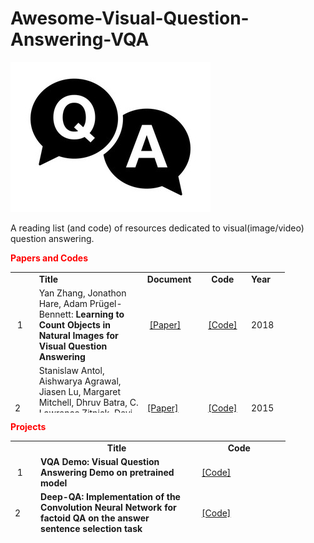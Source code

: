 # Awesome-Visual-Question-Answering-VQA

<img src="VQA.jpg"></img>

A reading list (and code) of resources dedicated to visual(image/video) question answering.

<p><strong><span style="color: red;">Papers and Codes</span></strong></p>
<table style="height: 225px; width: 439px;">
<tbody>
<tr>
<td style="width: 28px;">&nbsp;</td>
<td style="width: 172px;"><strong>Title</strong></td>
<td style="width: 80px;"><strong>Document</strong></td>
<td style="width: 70px; text-align: center;"><strong>Code</strong></td>
<td style="width: 55px;"><strong>Year</strong></td>
</tr>
<tr>
<td style="width: 28px;">&nbsp;1</td>
<td style="width: 172px;">Yan Zhang, Jonathon Hare, Adam Pr&uuml;gel-Bennett:&nbsp;<strong>Learning to Count Objects in Natural Images for Visual Question Answering</strong></td>
<td style="width: 80px;">&nbsp;<a href="https://arxiv.org/abs/1802.05766" rel="nofollow">[Paper]</a>&nbsp;</td>
<td style="width: 70px; text-align: center;"><a href="https://github.com/Cyanogenoid/vqa-counting">[Code]</a></td>
<td style="width: 55px;">2018</td>
</tr>
<tr>
<td style="width: 28px;">2&nbsp;</td>
<td style="width: 172px;">Stanislaw Antol, Aishwarya Agrawal, Jiasen Lu, Margaret Mitchell, Dhruv Batra, C. Lawrence Zitnick, Devi Parikh,&nbsp;<strong>VQA: Visual Question Answering</strong>, ICCV, 2015.</td>
<td style="width: 80px;"><a href="http://arxiv.org/pdf/1505.00468" rel="nofollow">[Paper]</a></td>
<td style="width: 70px; text-align: center;"><a href="https://github.com/JamesChuanggg/VQA-tensorflow">[Code]</a></td>
<td style="width: 55px;">2015</td>
</tr>
<tr>
<td style="width: 28px;">3&nbsp;</td>
<td style="width: 172px;">Zichao Yang, Xiaodong He, Jianfeng Gao, Li Deng, Alex Smola,&nbsp;<strong>Stacked Attention Networks for Image Question Answering</strong>, CVPR 2016.&nbsp;</td>
<td style="width: 80px;"><a href="http://arxiv.org/abs/1511.02274" rel="nofollow">[Paper]</a></td>
<td style="width: 70px; text-align: center;"><a href="https://github.com/JamesChuanggg/san-torch">[Code]</a></td>
<td style="width: 55px;">2016</td>
</tr>
<tr>
<td style="width: 28px;">4&nbsp;</td>
<td style="width: 172px;">
<p>Jiasen Lu, Jianwei Yang, Dhruv Batra, Devi Parikh,&nbsp;<strong>Hierarchical Question-Image Co-Attention for Visual Question Answering</strong>, arXiv:1606.00061, 2016.&nbsp;&nbsp;</p>
</td>
<td style="width: 80px;"><a href="https://arxiv.org/pdf/1606.00061v2.pdf" rel="nofollow">[Paper]</a></td>
<td style="width: 70px; text-align: center;"><a href="https://github.com/jiasenlu/HieCoAttenVQA">[Code]</a></td>
<td style="width: 55px;">2016</td>
</tr>
<tr>
<td style="width: 28px;">5&nbsp;</td>
<td style="width: 172px;">
<p>Akira Fukui, Dong Huk Park, Daylen Yang, Anna Rohrbach, Trevor Darrell, Marcus Rohrbach,&nbsp;<strong>Multimodal Compact Bilinear Pooling for Visual Question Answering and Visual Grounding</strong>, arXiv:1606.01847, 2016.&nbsp;</p>
</td>
<td style="width: 80px;"><a href="https://arxiv.org/abs/1606.01847" rel="nofollow">[Paper]</a>&nbsp;</td>
<td style="width: 70px; text-align: center;"><a href="https://github.com/akirafukui/vqa-mcb">[Code]</a></td>
<td style="width: 55px;">2016</td>
</tr>
<tr>
<td style="width: 28px;">6&nbsp;</td>
<td style="width: 172px;">
<p>Vahid Kazemi, Ali Elqursh,&nbsp;<strong>Show, Ask, Attend, and Answer: A Strong Baseline For Visual Question Answering</strong>, arXiv:1704.03162, 2016.&nbsp;</p>
</td>
<td style="width: 80px;"><a href="https://arxiv.org/abs/1704.03162" rel="nofollow">[Paper]</a>&nbsp;</td>
<td style="width: 70px; text-align: center;"><a href="https://github.com/Cyanogenoid/pytorch-vqa">[Code]</a></td>
<td style="width: 55px;">2016</td>
</tr>
<tr>
<td style="width: 28px;">7&nbsp;</td>
<td style="width: 172px;">
<p>Hedi Ben-younes, Remi Cadene, Matthieu Cord, Nicolas Thome:&nbsp;<strong>MUTAN: Multimodal Tucker Fusion for Visual Question Answering</strong></p>
</td>
<td style="width: 80px;">&nbsp;<a href="https://arxiv.org/pdf/1705.06676.pdf" rel="nofollow">[Paper]</a>&nbsp;</td>
<td style="width: 70px; text-align: center;"><a href="https://github.com/Cadene/vqa.pytorch">[Code]</a></td>
<td style="width: 55px;">2017</td>
</tr>
<tr>
<td style="width: 28px;">8&nbsp;</td>
<td style="width: 172px;">
<p><strong>Towards AI-Complete Question Answering: A Set of Prerequisite Toy Tasks</strong></p>
</td>
<td style="width: 80px;">&nbsp;<a href="https://arxiv.org/pdf/1502.05698v1.pdf" rel="nofollow">[Paper]</a></td>
<td style="width: 70px; text-align: center;">&nbsp;<a href="https://github.com/facebook/bAbI-tasks">[Code]</a></td>
<td style="width: 55px;">2015</td>
</tr>
<tr>
<td style="width: 28px;">9&nbsp;</td>
<td style="width: 172px;"><strong>Neural Module Networks</strong></td>
<td style="width: 80px;">&nbsp;<a href="https://arxiv.org/pdf/1502.05698v1.pdf" rel="nofollow">[Paper]</a></td>
<td style="width: 70px; text-align: center;">&nbsp;<a href="https://arxiv.org/pdf/1502.05698v1.pdf" rel="nofollow">[Code]</a></td>
<td style="width: 55px;">2017</td>
</tr>
<tr>
<td style="width: 28px;">10&nbsp;</td>
<td style="width: 172px;">&nbsp;
<p><strong>Image Question Answering using Convolutional Neural Network with Dynamic Parameter Prediction</strong></p>
</td>
<td style="width: 80px;">&nbsp;<a href="https://arxiv.org/pdf/1511.05756" rel="nofollow">[Paper]</a></td>
<td style="width: 70px; text-align: center;">&nbsp;<a href="https://github.com/HyeonwooNoh/DPPnet" rel="nofollow">[Code]</a></td>
<td style="width: 55px;">2015</td>
</tr>
<tr>
<td style="width: 28px;">11&nbsp;</td>
<td style="width: 172px;">
<p><strong>Stacked Attention Networks for Image Question Answering</strong></p>
</td>
<td style="width: 80px;">&nbsp;<a href="http://arxiv.org/abs/1511.02274" rel="nofollow">[Paper]</a></td>
<td style="width: 70px; text-align: center;">&nbsp;<a href=" https://github.com/abhshkdz/neural-vqa-attention" rel="nofollow">[Code]</a></td>
<td style="width: 55px;">2016</td>
</tr>
<tr>
<td style="width: 28px;">12&nbsp;</td>
<td style="width: 172px;">&nbsp;
<p><strong>Simple Baseline for Visual Question Answering</strong></p>
</td>
<td style="width: 80px;">&nbsp;<a href="http://arxiv.org/abs/1512.02167" rel="nofollow">[Paper]</a></td>
<td style="width: 70px; text-align: center;">&nbsp;<a href="https://github.com/metalbubble/VQAbaseline" rel="nofollow">[Code]</a></td>
<td style="width: 55px;">2015</td>
</tr>
<tr>
<td style="width: 28px;">13&nbsp;</td>
<td style="width: 172px;">&nbsp;
<p><strong>Question Answering via Integer Programming over Semi-Structured Knowledge</strong></p>
</td>
<td style="width: 80px;">&nbsp;&nbsp;<a href="http://arxiv.org/abs/1604.06076" rel="nofollow">[Paper]</a></td>
<td style="width: 70px; text-align: center;">&nbsp;&nbsp;<a href="https://github.com/allenai/tableilp" rel="nofollow">[Code]</a></td>
<td style="width: 55px;">2016</td>
</tr>
<tr>
<td style="width: 28px;">14&nbsp;</td>
<td style="width: 172px;">&nbsp;
<p><strong>Hierarchical Question-Image Co-Attention for Visual Question Answering</strong></p>
</td>
<td style="width: 80px;">&nbsp;&nbsp;<a href="http://arxiv.org/abs/1606.00061" rel="nofollow">[Paper]</a></td>
<td style="width: 70px; text-align: center;">&nbsp;&nbsp;<a href="https://github.com/jiasenlu/HieCoAttenVQA" rel="nofollow">[Code]</a></td>
<td style="width: 55px;">2016</td>
</tr>
<tr>
<td style="width: 28px;">15&nbsp;</td>
<td style="width: 172px;">
<p><strong>Multimodal Compact Bilinear Pooling for Visual Question Answering and Visual Grounding</strong></p>
</td>
<td style="width: 80px;">&nbsp;&nbsp;<a href="https://arxiv.org/abs/1606.01847" rel="nofollow">[Paper]</a></td>
<td style="width: 70px; text-align: center;">&nbsp;&nbsp;<a href="https://github.com/akirafukui/vqa-mcb" rel="nofollow">[Code]</a></td>
<td style="width: 55px;">2016</td>
</tr>
<tr>
<td style="width: 28px;">16&nbsp;</td>
<td style="width: 172px;"><strong>Hadamard Product for Low-rank Bilinear Pooling</strong></td>
<td style="width: 80px;">&nbsp;&nbsp;<a href="https://arxiv.org/abs/1610.04325" rel="nofollow">[Paper]</a>&nbsp;</td>
<td style="width: 70px; text-align: center;">&nbsp;&nbsp;<a href="https://github.com/jnhwkim/MulLowBiVQA" rel="nofollow">[Code]</a>&nbsp;</td>
<td style="width: 55px;">
<p>2017</p>
</td>
</tr>
<tr>
<td style="width: 28px;">17&nbsp;</td>
<td style="width: 172px;"><strong>TGIF-QA: Toward Spatio-Temporal Reasoning in Visual Question Answering</strong></td>
<td style="width: 80px;">&nbsp;&nbsp;<a href="https://arxiv.org/abs/1704.04497" rel="nofollow">[Paper]</a>&nbsp;</td>
<td style="width: 70px; text-align: center;">&nbsp;&nbsp;<a href="https://github.com/YunseokJANG/tgif-qa" rel="nofollow">[Code]</a>&nbsp;</td>
<td style="width: 55px;">2017</td>
</tr>
<tr>
<td style="width: 28px;">18&nbsp;</td>
<td style="width: 172px;"><strong>Question Answering on Knowledge Bases and Text using Universal Schema and Memory Networks</strong></td>
<td style="width: 80px;">&nbsp;&nbsp;<a href=" https://arxiv.org/abs/1704.08384" rel="nofollow">[Paper]</a>&nbsp;</td>
<td style="width: 70px; text-align: center;">&nbsp;&nbsp;<a href="https://github.com/rajarshd/TextKBQA" rel="nofollow">[Code]</a>&nbsp;</td>
<td style="width: 55px;">2017</td>
</tr>
<tr>
<td style="width: 28px;">19&nbsp;</td>
<td style="width: 172px;">&nbsp;
<p><strong>Learning Convolutional Text Representations for Visual Question Answering</strong></p>
</td>
<td style="width: 80px;">&nbsp;&nbsp;<a href="https://arxiv.org/abs/1705.06824" rel="nofollow">[Paper]</a>&nbsp;</td>
<td style="width: 70px; text-align: center;">&nbsp;<a href="https://github.com/divelab/vqa-text" rel="nofollow">[Code]</a></td>
<td style="width: 55px;">2018</td>
</tr>
<tr>
<td style="width: 28px;">20&nbsp;</td>
<td style="width: 172px;">&nbsp;
<p><strong>Bottom-Up and Top-Down Attention for Image Captioning and Visual Question Answering</strong></p>
</td>
<td style="width: 80px;">&nbsp;<a href=" https://arxiv.org/abs/1707.07998" rel="nofollow">[Paper]</a>&nbsp;</td>
<td style="width: 70px; text-align: center;">&nbsp;<a href=" https://github.com//peteanderson80/bottom-up-attention" rel="nofollow">[Code]</a>&nbsp;</td>
<td style="width: 55px;">2018</td>
</tr>
<tr>
<td style="width: 28px;">21&nbsp;</td>
<td style="width: 172px;">
<p><strong>Structured Attentions for Visual Question Answering</strong></p>
</td>
<td style="width: 80px;">&nbsp;<a href="https://arxiv.org/abs/1708.02071" rel="nofollow">[Paper]</a></td>
<td style="width: 70px; text-align: center;">&nbsp;<a href=" https://github.com/zhuchen03/vqa-sva" rel="nofollow">[Code]</a></td>
<td style="width: 55px;">&nbsp;2017</td>
</tr>
<tr>
<td style="width: 28px;">22&nbsp;</td>
<td style="width: 172px;">&nbsp;
<p><strong>Question Dependent Recurrent Entity Network for Question Answering</strong></p>
</td>
<td style="width: 80px;">&nbsp;<a href="https://arxiv.org/abs/1707.07922" rel="nofollow">[Paper]</a></td>
<td style="width: 70px; text-align: center;">&nbsp;<a href="https://github.com/andreamad8/QDREN" rel="nofollow">[Code]</a></td>
<td style="width: 55px;">2017</td>
</tr>
<tr>
<td style="width: 28px;">23&nbsp;</td>
<td style="width: 172px;">&nbsp;
<p><strong>DCN+: Mixed Objective and Deep Residual Coattention for Question Answering</strong></p>
</td>
<td style="width: 80px;">&nbsp;<a href="https://arxiv.org/abs/1707.07922" rel="nofollow">[Paper]</a></td>
<td style="width: 70px; text-align: center;">&nbsp;<a href="https://arxiv.org/abs/1707.07922" rel="nofollow">[Code]</a></td>
<td style="width: 55px;">2017</td>
</tr>
<tr>
<td style="width: 28px;">24&nbsp;</td>
<td style="width: 172px;">&nbsp;
<p><strong>Embodied Question Answering</strong></p>
</td>
<td style="width: 80px;">&nbsp;&nbsp;<a href="https://arxiv.org/abs/1711.11543" rel="nofollow">[Paper]</a></td>
<td style="width: 70px; text-align: center;">&nbsp;&nbsp;<a href="https://github.com/facebookresearch/EmbodiedQA" rel="nofollow">[Code]</a></td>
<td style="width: 55px;">2017</td>
</tr>
<tr>
<td style="width: 28px;">25&nbsp;</td>
<td style="width: 172px;">&nbsp;
<p><strong>Structured Triplet Learning with POS-tag Guided Attention for Visual Question Answering</strong></p>
</td>
<td style="width: 80px;">&nbsp;<a href="https://arxiv.org/abs/1801.07853" rel="nofollow">[Paper]</a></td>
<td style="width: 70px; text-align: center;">&nbsp;<a href="https://github.com/wangzheallen/STL-VQA" rel="nofollow">[Paper]</a></td>
<td style="width: 55px;">2018</td>
</tr>
<tr>
<td style="width: 28px;">26&nbsp;</td>
<td style="width: 172px;"><strong>Bilinear Attention Networks</strong></td>
<td style="width: 80px;">&nbsp;<a href="https://arxiv.org/abs/1805.07932" rel="nofollow">[Paper]</a>&nbsp;</td>
<td style="width: 70px; text-align: center;">&nbsp;<a href="https://github.com/jnhwkim/ban-vqa" rel="nofollow">[Code]</a>&nbsp;</td>
<td style="width: 55px;">2018</td>
</tr>
<tr>
<td style="width: 28px;">27&nbsp;</td>
<td style="width: 172px;">&nbsp;</td>
<td style="width: 80px;">&nbsp;</td>
<td style="width: 70px;">&nbsp;</td>
<td style="width: 55px;">&nbsp;</td>
</tr>
<tr>
<td style="width: 28px;">&nbsp;</td>
<td style="width: 172px;">&nbsp;</td>
<td style="width: 80px;">&nbsp;</td>
<td style="width: 70px;">&nbsp;</td>
<td style="width: 55px;">&nbsp;</td>
</tr>
<tr>
<td style="width: 28px;">&nbsp;</td>
<td style="width: 172px;">&nbsp;</td>
<td style="width: 80px;">&nbsp;</td>
<td style="width: 70px;">&nbsp;</td>
<td style="width: 55px;">&nbsp;</td>
</tr>
</tbody>
</table>
<p><strong><span style="color: red;">Projects</span></strong></p>
<table style="height: 147px; width: 440px;">
<tbody>
<tr>
<td style="width: 29px;">&nbsp;</td>
<td style="width: 258px; text-align: center;"><strong>&nbsp;Title</strong></td>
<td style="width: 141px; text-align: center;"><strong>Code&nbsp;</strong></td>
</tr>
<tr>
<td style="width: 29px;">&nbsp;1</td>
<td style="width: 258px;"><strong>VQA Demo: Visual Question Answering Demo on pretrained model</strong></td>
<td style="width: 141px;">&nbsp;<a href="https://github.com/iamaaditya/VQA_Demo" rel="nofollow">[Code]</a>&nbsp;</td>
</tr>
<tr>
<td style="width: 29px;">2&nbsp;</td>
<td style="width: 258px;"><strong>Deep-QA: Implementation of the Convolution Neural Network for factoid QA on the answer sentence selection task</strong></td>
<td style="width: 141px;">&nbsp;<a href="https://github.com/aseveryn/deep-qa" rel="nofollow">[Code]</a>&nbsp;</td>
</tr>
<tr>
<td style="width: 29px;">3&nbsp;</td>
<td style="width: 258px;"><strong>InsuranceQA-CNN-LSTM: Tensorflow and Theano CNN code for insurance QA(question Answer matching)</strong></td>
<td style="width: 141px;">&nbsp;<a href="https://github.com/white127/insuranceQA-cnn-lstm" rel="nofollow">[Code]</a>&nbsp;</td>
</tr>
<tr>
<td style="width: 29px;">4&nbsp;</td>
<td style="width: 258px;">&nbsp;
<p><strong>Tensorflow Implementation of Deeper LSTM+ normalized CNN for Visual Question Answering</strong></p>
</td>
<td style="width: 141px;">&nbsp;<a href="https://github.com/JamesChuanggg/VQA-tensorflow" rel="nofollow">[Code]</a>&nbsp;</td>
</tr>
<tr>
<td style="width: 29px;">5&nbsp;</td>
<td style="width: 258px;">&nbsp;
<p><strong>Visual Question Answering with Keras</strong></p>
</td>
<td style="width: 141px;">&nbsp;<a href="https://github.com/anantzoid/VQA-Keras-Visual-Question-Answering" rel="nofollow">[Code]</a>&nbsp;</td>
</tr>
<tr>
<td style="width: 29px;">6&nbsp;</td>
<td style="width: 258px;">
<p><strong>Visual Question Answering in Pytorch</strong></p>
</td>
<td style="width: 141px;">&nbsp;<a href="https://github.com/Cadene/vqa.pytorch" rel="nofollow">[Code]</a>&nbsp;</td>
</tr>
<tr>
<td style="width: 29px;">7&nbsp;</td>
<td style="width: 258px;">
<p><strong>Deep QA: Using deep learning to answer Aristo&rsquo;s science questions</strong></p>
</td>
<td style="width: 141px;">&nbsp;<a href="https://github.com/allenai/deep_qa" rel="nofollow">[Code]</a>&nbsp;</td>
</tr>
<tr>
<td style="width: 29px;">&nbsp;</td>
<td style="width: 258px;">&nbsp;</td>
<td style="width: 141px;">&nbsp;</td>
</tr>
</tbody>
</table>
